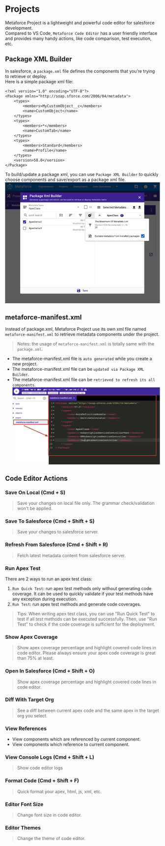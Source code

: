 # Projects

Metaforce Project is a lightweight and powerful code editor for salesforce development.  
Compared to VS Code, `Metaforce Code Editor` has a user friendly interface and provides many handy actions, like code comparison, test execution, etc.

## Package XML Builder

In salesforce, a `package.xml` file defines the components that you’re trying to retrieve or deploy.  
Here is a simple package xml file:

    <?xml version="1.0" encoding="UTF-8"?>
    <Package xmlns="http://soap.sforce.com/2006/04/metadata">
        <types>
            <members>MyCustomObject__c</members>
            <name>CustomObject</name>
        </types>
        <types>
            <members>*</members>
            <name>CustomTab</name>
        </types>
        <types>
            <members>Standard</members>
            <name>Profile</name>
        </types>
        <version>58.0</version>
    </Package>

To build/update a package xml, you can use `Package XML Builder` to quickly choose components and save/export as a package xml file.
![package xml builder](../gettingStarted/images/package-xml-builder.jpg)

## metaforce-manifest.xml

Instead of package.xml, Metaforce Project use its own xml file named `metaforce-manifest.xml` to retrieve metadata components under the project.

> Notes: the usage of `metaforce-manifest.xml` is totally same with the `package.xml`.

-   The metaforce-manifest.xml file is `auto generated` while you create a new project.
-   The metaforce-manifest.xml file can be `updated via Package XML Builder`.
-   The metaforce-manifest.xml file can be `retrieved to refresh its all components`.
    ![metaforce manifest](./images/manifest.jpg)

## Code Editor Actions

### Save On Local (Cmd + S)

> Save your changes on local file only. The grammar check/validation won't be applied.

### Save To Salesforce (Cmd + Shift + S)

> Save your changes to salesforce server.

### Refresh From Salesforce (Cmd + Shift + R)

> Fetch latest metadata content from salesforce server.

### Run Apex Test

There are 2 ways to run an apex test class:

1. `Run Quick Test`: run apex test methods only without generating code coverage. It can be used to quickly validate if your test methods have any exception during execution.
2. `Run Test`: run apex test methods and generate code coverages.

> Tips: When writing apex test class, you can use "Run Quick Test" to test if all test methods can be executed successfully. Then, use "Run Test" to check if the code coverage is sufficient for the deployment.

### Show Apex Coverage

> Show apex coverage percentage and highlight covered code lines in code editor. Please always ensure your apex code coverage is great than 75% at least.

### Open In Salesforce (Cmd + Shift + O)

> Show apex coverage percentage and highlight covered code lines in code editor.

### Diff With Target Org

> See a diff between current apex code and the same apex in the target org you select.

### View References

-   View components which are referenced by current component.
-   View components which reference to current component.

### View Console Logs (Cmd + Shift + L)

> Show code editor logs

### Format Code (Cmd + Shift + F)

> Quick format your apex, html, js, xml, etc.

### Editor Font Size

> Change font size in code editor.

### Editor Themes

> Change the theme of code editor.
